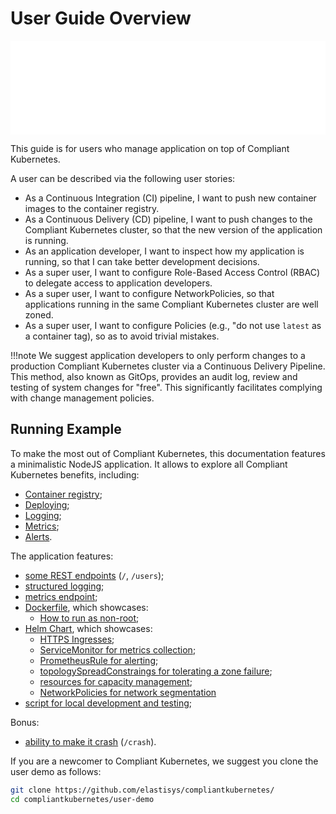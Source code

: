# User Guide Overview

<embed src="../img/user-guide.svg" alt="Overview of User Roles and Stories" width="100%" />

This guide is for users who manage application on top of Compliant Kubernetes.

A user can be described via the following user stories:

* As a Continuous Integration (CI) pipeline, I want to push new container images to the container registry.
* As a Continuous Delivery (CD) pipeline, I want to push changes to the Compliant Kubernetes cluster, so that the new version of the application is running.
* As an application developer, I want to inspect how my application is running, so that I can take better development decisions.
* As a super user, I want to configure Role-Based Access Control (RBAC) to delegate access to application developers.
* As a super user, I want to configure NetworkPolicies, so that applications running in the same Compliant Kubernetes cluster are well zoned.
* As a super user, I want to configure Policies (e.g., "do not use `latest` as a container tag), so as to avoid trivial mistakes.

!!!note
    We suggest application developers to only perform changes to a production Compliant Kubernetes cluster via a Continuous Delivery Pipeline. This method, also known as GitOps, provides an audit log, review and testing of system changes for "free". This significantly facilitates complying with change management policies.

## Running Example

To make the most out of Compliant Kubernetes, this documentation features a minimalistic NodeJS application. It allows to explore all Compliant Kubernetes benefits, including:

* [Container registry](./registry/#running-example);
* [Deploying](./kubernetes-api/#running-example);
* [Logging](./logs#running-example);
* [Metrics](./metrics#running-example);
* [Alerts](./alerts#running-example).

The application features:

- [some REST endpoints](https://github.com/elastisys/compliantkubernetes/blob/main/user-demo/app.js#L32) (`/`, `/users`);
- [structured logging](https://github.com/elastisys/compliantkubernetes/blob/main/user-demo/app.js#L13);
- [metrics endpoint](https://github.com/elastisys/compliantkubernetes/blob/main/user-demo/app.js#L28);
- [Dockerfile](https://github.com/elastisys/compliantkubernetes/blob/main/user-demo/Dockerfile), which showcases:
    - [How to run as non-root](https://github.com/elastisys/compliantkubernetes/blob/main/user-demo/Dockerfile#L10-L11);
- [Helm Chart](https://github.com/elastisys/compliantkubernetes/tree/main/user-demo/deploy/ck8s-user-demo), which showcases:
    - [HTTPS Ingresses](https://github.com/elastisys/compliantkubernetes/blob/main/user-demo/deploy/ck8s-user-demo/values.yaml#L37-L40);
    - [ServiceMonitor for metrics collection](https://github.com/elastisys/compliantkubernetes/blob/main/user-demo/deploy/ck8s-user-demo/templates/servicemonitor.yaml);
    - [PrometheusRule for alerting](https://github.com/elastisys/compliantkubernetes/blob/main/user-demo/deploy/ck8s-user-demo/templates/prometheusrule.yaml);
    - [topologySpreadConstraings for tolerating a zone failure](https://github.com/elastisys/compliantkubernetes/blob/main/user-demo/deploy/ck8s-user-demo/values.yaml#L76-L82);
    - [resources for capacity management](https://github.com/elastisys/compliantkubernetes/blob/main/user-demo/deploy/ck8s-user-demo/values.yaml#L42-L51);
    - [NetworkPolicies for network segmentation](https://github.com/elastisys/compliantkubernetes/blob/main/user-demo/deploy/ck8s-user-demo/values.yaml#L83-L94)
- [script for local development and testing](https://github.com/elastisys/compliantkubernetes/tree/main/user-demo/scripts);

Bonus:

- [ability to make it crash](https://github.com/elastisys/compliantkubernetes/blob/main/user-demo/routes/crash.js) (`/crash`).

If you are a newcomer to Compliant Kubernetes, we suggest you clone the user demo as follows:

```bash
git clone https://github.com/elastisys/compliantkubernetes/
cd compliantkubernetes/user-demo
```
